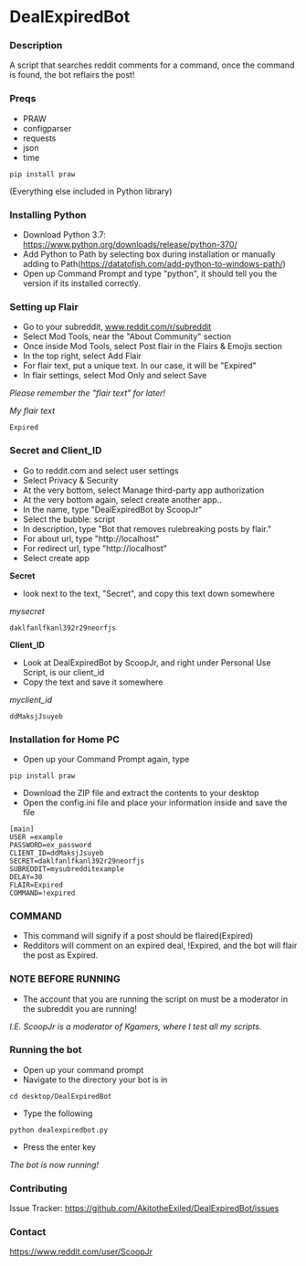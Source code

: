 
# DealExpiredBot

### Description
A script that searches reddit comments for a command, once the command is found, the bot reflairs the post!

### Preqs
* PRAW
* configparser
* requests
* json
* time

```
pip install praw 
```
(Everything else included in Python library)

### Installing Python
* Download Python 3.7: https://www.python.org/downloads/release/python-370/
* Add Python to Path by selecting box during installation or manually adding to Path(https://datatofish.com/add-python-to-windows-path/)
* Open up Command Prompt and type "python", it should tell you the version if its installed correctly.

### Setting up Flair
* Go to your subreddit, www.reddit.com/r/subreddit 
* Select Mod Tools, near the "About Community" section
* Once inside Mod Tools, select Post flair in the Flairs & Emojis section
* In the top right, select Add Flair
* For flair text, put a unique text.  In our case, it will be "Expired"
* In flair settings, select Mod Only and select Save

*Please remember the "flair text" for later!*

*My flair text*
```
Expired
```

### Secret and Client_ID
* Go to reddit.com and select user settings
* Select Privacy & Security
* At the very bottom, select Manage third-party app authorization
* At the very bottom again, select create another app..
* In the name, type "DealExpiredBot by ScoopJr"
* Select the bubble: script
* In description, type "Bot that removes rulebreaking posts by flair."
* For about url, type "http://localhost"
* For redirect url, type "http://localhost"
* Select create app

**Secret**
* look next to the text, "Secret", and copy this text down somewhere

*mysecret*
```
daklfanlfkanl392r29neorfjs
```

**Client_ID**
* Look at DealExpiredBot by ScoopJr, and right under Personal Use Script, is our client_id
* Copy the text and save it somewhere

*myclient_id*
```
ddMaksjJsuyeb
```

### Installation for Home PC
* Open up your Command Prompt again, type 
```
pip install praw
```
* Download the ZIP file and extract the contents to your desktop
* Open the config.ini file and place your information inside and save the file

```
[main]
USER =example
PASSWORD=ex_password
CLIENT_ID=ddMaksjJsuyeb
SECRET=daklfanlfkanl392r29neorfjs
SUBREDDIT=mysubredditexample
DELAY=30
FLAIR=Expired
COMMAND=!expired
```
### COMMAND
* This command will signify if a post should be flaired(Expired)
* Redditors will comment on an expired deal, !Expired, and the bot will flair the post as Expired.

### NOTE BEFORE RUNNING
* The account that you are running the script on must be a moderator in the subreddit you are running!

*I.E. ScoopJr is a moderator of Kgamers, where I test all my scripts.*

### Running the bot
* Open up your command prompt
* Navigate to the directory your bot is in
```
cd desktop/DealExpiredBot
```
* Type the following
```
python dealexpiredbot.py
```
* Press the enter key

*The bot is now running!*

### Contributing
Issue Tracker: https://github.com/AkitotheExiled/DealExpiredBot/issues

### Contact
https://www.reddit.com/user/ScoopJr
